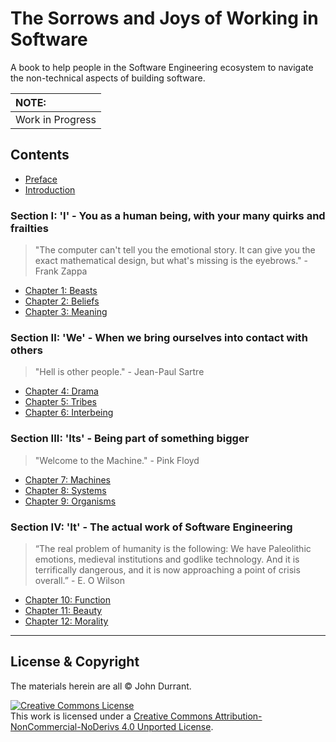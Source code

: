 # The Sorrows and Joys of Working in Software
A book to help people in the Software Engineering ecosystem to navigate the non-technical aspects of building software.

| NOTE: |
| :--- |
| Work in Progress |

## Contents

* [Preface](preface.md)
* [Introduction](introduction.md)

### Section I: 'I' - You as a human being, with your many quirks and frailties
> "The computer can't tell you the emotional story. It can give you the exact mathematical design, but what's missing is the eyebrows." - Frank Zappa

* [Chapter 1: Beasts](ch1-beasts.md)
* [Chapter 2: Beliefs](ch2-beliefs.md)
* [Chapter 3: Meaning](ch3-meaning.md)

### Section II: 'We' - When we bring ourselves into contact with others
> "Hell is other people." - Jean-Paul Sartre

* [Chapter 4: Drama](ch4-drama.md)
* [Chapter 5: Tribes](ch5-tribes.md)
* [Chapter 6: Interbeing](ch6-interbeing.md)

### Section III: 'Its' - Being part of something bigger
> "Welcome to the Machine." - Pink Floyd

* [Chapter 7: Machines](ch7-machines.md)
* [Chapter 8: Systems](ch8-systems.md)
* [Chapter 9: Organisms](ch9-organisms.md)

### Section IV: 'It' - The actual work of Software Engineering
> “The real problem of humanity is the following: We have Paleolithic emotions, medieval institutions and godlike technology.  And it is terrifically dangerous, and it is now approaching a point of crisis overall.” - E. O Wilson

* [Chapter 10: Function](ch10-function.md)
* [Chapter 11: Beauty](ch11-beauty.md)
* [Chapter 12: Morality](ch12-morality.md)


----

## License & Copyright

The materials herein are all &copy; John Durrant.

<a rel="license" href="http://creativecommons.org/licenses/by-nc-nd/4.0/"><img alt="Creative Commons License" style="border-width:0" src="https://i.creativecommons.org/l/by-nc-nd/4.0/88x31.png" /></a><br />This work is licensed under a <a rel="license" href="http://creativecommons.org/licenses/by-nc-nd/4.0/">Creative Commons Attribution-NonCommercial-NoDerivs 4.0 Unported License</a>.
